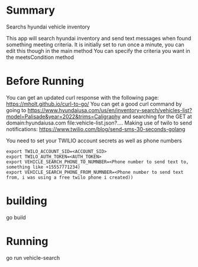 # Summary
Searchs hyundai vehicle inventory

This app will search hyundai inventory and send text messages when found something meeting criteria.
It is initially set to run once a minute, you can edit this though in the main method
You can specify the criteria you want in the meetsCondition method

# Before Running
You can get an updated curl response with the following page: https://mholt.github.io/curl-to-go/
You can get a good curl command by going to https://www.hyundaiusa.com/us/en/inventory-search/vehicles-list?model=Palisade&year=2022&trims=Caligraphy and searching
for the GET at domain:hyundaiusa.com file:vehicle-list.json?....
Making use of twilo to send notifications: https://www.twilio.com/blog/send-sms-30-seconds-golang

You need to set your TWILIO account secrets as well as phone numbers

```
export TWILO_ACCOUNT_SID=<ACCOUNT_SID>
export TWILO_AUTH_TOKEN=<AUTH_TOKEN>
export VEHICLE_SEARCH_PHONE_TO_NUMNBER=<Phone number to send text to, something like +15557771234)
export VEHICLE_SEARCH_PHONE_FROM_NUMNBER=<Phone number to send text from, i was using a free twilo phone i created))
```

# building
go build

# Running
go run vehicle-search

